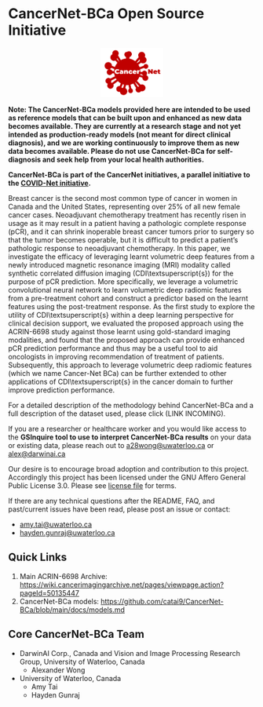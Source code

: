 # CancerNet-BCa Open Source Initiative

<p align="center">
	<img src="assets/cancernet_logo.png" alt="CancerNet Logo" width="25%" height="25%">
	<br>
</p>

**Note: The CancerNet-BCa models provided here are intended to be used as reference models that can be built upon and enhanced as new data becomes available. They are currently at a research stage and not yet intended as production-ready models (not meant for direct clinical diagnosis), and we are working continuously to improve them as new data becomes available. Please do not use CancerNet-BCa for self-diagnosis and seek help from your local health authorities.**

**CancerNet-BCa is part of the CancerNet initiatives, a parallel initiative to the [COVID-Net initiative](https://github.com/lindawangg/COVID-Net).**

Breast cancer is the second most common type of cancer in women in Canada and the United States, representing over 25\% of all new female cancer cases. Neoadjuvant chemotherapy treatment has recently risen in usage as it may result in a patient having a pathologic complete response (pCR), and it can shrink inoperable breast cancer tumors prior to surgery so that the tumor becomes operable, but it is difficult to predict a patient’s pathologic response to neoadjuvant chemotherapy. In this paper, we investigate the efficacy of leveraging learnt volumetric deep features from a newly introduced magnetic resonance imaging (MRI) modality called synthetic correlated diffusion imaging (CDI\textsuperscript{s}) for the purpose of pCR prediction. More specifically, we leverage a volumetric convolutional neural network to learn volumetric deep radiomic features from a pre-treatment cohort and construct a predictor based on the learnt features using the post-treatment response. As the first study to explore the utility of CDI\textsuperscript{s} within a deep learning perspective for clinical decision support, we evaluated the proposed approach using the ACRIN-6698 study against those learnt using gold-standard imaging modalities, and found that the proposed approach can provide enhanced pCR prediction performance and thus may be a useful tool to aid oncologists in improving recommendation of treatment of patients. Subsequently, this approach to leverage volumetric deep radiomic features (which we name Cancer-Net BCa) can be further extended to other applications of CDI\textsuperscript{s} in the cancer domain to further improve prediction performance.

For a detailed description of the methodology behind CancerNet-BCa and a full description of the dataset used, please click (LINK INCOMING).

If you are a researcher or healthcare worker and you would like access to the **GSInquire tool to use to interpret CancerNet-BCa results** on your data or existing data, please reach out to a28wong@uwaterloo.ca or alex@darwinai.ca

Our desire is to encourage broad adoption and contribution to this project. Accordingly this project has been licensed under the GNU Affero General Public License 3.0. Please see [license file](LICENSE.md) for terms.

If there are any technical questions after the README, FAQ, and past/current issues have been read, please post an issue or contact:
* amy.tai@uwaterloo.ca
* hayden.gunraj@uwaterloo.ca

## Quick Links
1. Main ACRIN-6698 Archive: https://wiki.cancerimagingarchive.net/pages/viewpage.action?pageId=50135447
2. CancerNet-BCa models: https://github.com/catai9/CancerNet-BCa/blob/main/docs/models.md

## Core CancerNet-BCa Team
* DarwinAI Corp., Canada and Vision and Image Processing Research Group, University of Waterloo, Canada
	* Alexander Wong
* University of Waterloo, Canada
	* Amy Tai
    * Hayden Gunraj
    